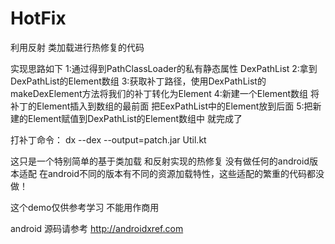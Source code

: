 # HotFix
利用反射 类加载进行热修复的代码

实现思路如下
1:通过得到PathClassLoader的私有静态属性 DexPathList
2:拿到DexPathList的Element数组
3:获取补丁路径，使用DexPathList的makeDexElement方法将我们的补丁转化为Element
4:新建一个Element数组 将补丁的Element插入到数组的最前面 把EexPathList中的Element放到后面
5:把新建的Element赋值到DexPathList的Element数组中 就完成了

打补丁命令： dx --dex --output=patch.jar Util.kt

这只是一个特别简单的基于类加载 和反射实现的热修复  没有做任何的android版本适配  在android不同的版本有不同的资源加载特性，这些适配的繁重的代码都没做！

这个demo仅供参考学习 不能用作商用

android 源码请参考 http://androidxref.com